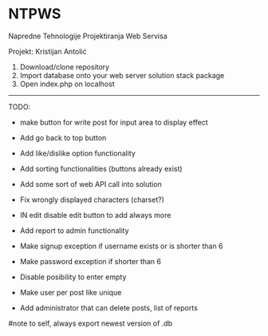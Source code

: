 # NTPWS

Napredne Tehnologije Projektiranja Web Servisa

Projekt: Kristijan Antolić

1. Download/clone repository
2. Import database onto your web server solution stack package
3. Open index.php on localhost


_______

TODO:

* make button for write post for input area to display effect
* Add go back to top button
* Add like/dislike option functionality
* Add sorting functionalities (buttons already exist)
* Add some sort of web API call into solution
* Fix wrongly displayed characters (charset?)
* IN edit disable edit button to add always more 
* Add report to admin functionality
* Make signup exception if username exists or is shorter than 6
* Make password exception if shorter than 6
* Disable posibility to enter empty
* Make user per post like unique

* Add administrator that can delete posts, list of reports


#note to self, always export newest version of .db 
